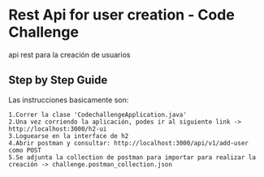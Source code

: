 # Rest Api for user creation - Code Challenge
api rest para la creación de usuarios

## Step by Step Guide
Las instrucciones basicamente son:

    1.Correr la clase 'CodechallengeApplication.java'
    2.Una vez corriendo la aplicación, podes ir al siguiente link -> http://localhost:3000/h2-ui
    3.Loguearse en la interface de h2
    4.Abrir postman y consultar: http://localhost:3000/api/v1/add-user como POST
    5.Se adjunta la collection de postman para importar para realizar la creación -> challenge.postman_collection.json